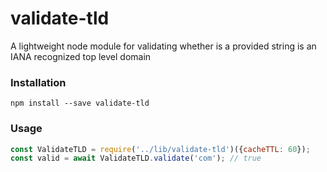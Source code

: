 # validate-tld
A lightweight node module for validating whether is a provided string is an IANA recognized top level domain

### Installation

```
npm install --save validate-tld
```

### Usage
```js
const ValidateTLD = require('../lib/validate-tld')({cacheTTL: 60});
const valid = await ValidateTLD.validate('com'); // true
```
